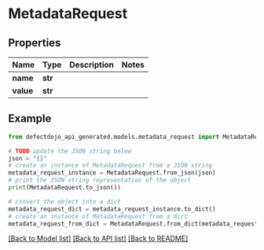 # MetadataRequest


## Properties

Name | Type | Description | Notes
------------ | ------------- | ------------- | -------------
**name** | **str** |  | 
**value** | **str** |  | 

## Example

```python
from defectdojo_api_generated.models.metadata_request import MetadataRequest

# TODO update the JSON string below
json = "{}"
# create an instance of MetadataRequest from a JSON string
metadata_request_instance = MetadataRequest.from_json(json)
# print the JSON string representation of the object
print(MetadataRequest.to_json())

# convert the object into a dict
metadata_request_dict = metadata_request_instance.to_dict()
# create an instance of MetadataRequest from a dict
metadata_request_from_dict = MetadataRequest.from_dict(metadata_request_dict)
```
[[Back to Model list]](../README.md#documentation-for-models) [[Back to API list]](../README.md#documentation-for-api-endpoints) [[Back to README]](../README.md)


